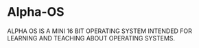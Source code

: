 # Alpha-OS
ALPHA OS IS A MINI 16 BIT OPERATING SYSTEM INTENDED FOR LEARNING AND TEACHING ABOUT OPERATING SYSTEMS. 
